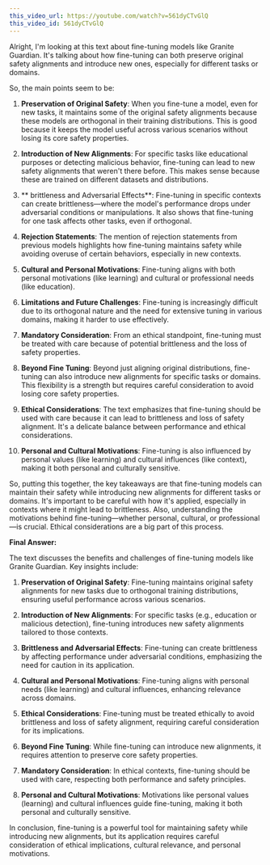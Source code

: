 ```yaml
---
this_video_url: https://youtube.com/watch?v=561dyCTvGlQ
this_video_id: 561dyCTvGlQ
---
```

<think>
Alright, I'm looking at this text about fine-tuning models like Granite Guardian. It's talking about how fine-tuning can both preserve original safety alignments and introduce new ones, especially for different tasks or domains.

So, the main points seem to be:

1. **Preservation of Original Safety**: When you fine-tune a model, even for new tasks, it maintains some of the original safety alignments because these models are orthogonal in their training distributions. This is good because it keeps the model useful across various scenarios without losing its core safety properties.

2. **Introduction of New Alignments**: For specific tasks like educational purposes or detecting malicious behavior, fine-tuning can lead to new safety alignments that weren't there before. This makes sense because these are trained on different datasets and distributions.

3. ** brittleness and Adversarial Effects**: Fine-tuning in specific contexts can create brittleness—where the model's performance drops under adversarial conditions or manipulations. It also shows that fine-tuning for one task affects other tasks, even if orthogonal.

4. **Rejection Statements**: The mention of rejection statements from previous models highlights how fine-tuning maintains safety while avoiding overuse of certain behaviors, especially in new contexts.

5. **Cultural and Personal Motivations**: Fine-tuning aligns with both personal motivations (like learning) and cultural or professional needs (like education).

6. **Limitations and Future Challenges**: Fine-tuning is increasingly difficult due to its orthogonal nature and the need for extensive tuning in various domains, making it harder to use effectively.

7. **Mandatory Consideration**: From an ethical standpoint, fine-tuning must be treated with care because of potential brittleness and the loss of safety properties.

8. **Beyond Fine Tuning**: Beyond just aligning original distributions, fine-tuning can also introduce new alignments for specific tasks or domains. This flexibility is a strength but requires careful consideration to avoid losing core safety properties.

9. **Ethical Considerations**: The text emphasizes that fine-tuning should be used with care because it can lead to brittleness and loss of safety alignment. It's a delicate balance between performance and ethical considerations.

10. **Personal and Cultural Motivations**: Fine-tuning is also influenced by personal values (like learning) and cultural influences (like context), making it both personal and culturally sensitive.

So, putting this together, the key takeaways are that fine-tuning models can maintain their safety while introducing new alignments for different tasks or domains. It's important to be careful with how it's applied, especially in contexts where it might lead to brittleness. Also, understanding the motivations behind fine-tuning—whether personal, cultural, or professional—is crucial. Ethical considerations are a big part of this process.
</think>

**Final Answer:**

The text discusses the benefits and challenges of fine-tuning models like Granite Guardian. Key insights include:

1. **Preservation of Original Safety**: Fine-tuning maintains original safety alignments for new tasks due to orthogonal training distributions, ensuring useful performance across various scenarios.

2. **Introduction of New Alignments**: For specific tasks (e.g., education or malicious detection), fine-tuning introduces new safety alignments tailored to those contexts.

3. **Brittleness and Adversarial Effects**: Fine-tuning can create brittleness by affecting performance under adversarial conditions, emphasizing the need for caution in its application.

4. **Cultural and Personal Motivations**: Fine-tuning aligns with personal needs (like learning) and cultural influences, enhancing relevance across domains.

5. **Ethical Considerations**: Fine-tuning must be treated ethically to avoid brittleness and loss of safety alignment, requiring careful consideration for its implications.

6. **Beyond Fine Tuning**: While fine-tuning can introduce new alignments, it requires attention to preserve core safety properties.

7. **Mandatory Consideration**: In ethical contexts, fine-tuning should be used with care, respecting both performance and safety principles.

8. **Personal and Cultural Motivations**: Motivations like personal values (learning) and cultural influences guide fine-tuning, making it both personal and culturally sensitive.

In conclusion, fine-tuning is a powerful tool for maintaining safety while introducing new alignments, but its application requires careful consideration of ethical implications, cultural relevance, and personal motivations.
